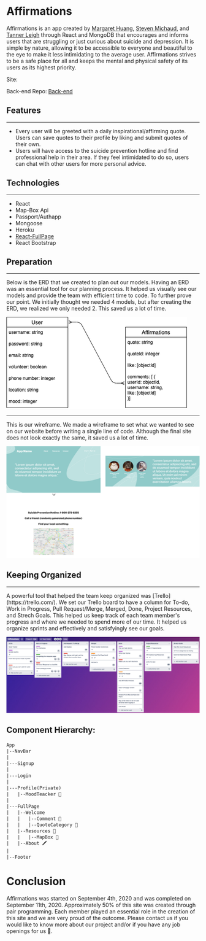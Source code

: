 # Affirmations

Affirmations is an app created by [Margaret Huang](https://github.com/margaret-jihua), [Steven Michaud](https://github.com/Michaudsr), and [Tanner Leigh](https://github.com/thleigh) through React and MongoDB that encourages and informs users that are struggling or just curious about suicide and depression.
It is simple by nature, allowing it to be accessible to everyone and beautiful to the eye to make it less intimidating to the average user. 
Affirmations strives to be a safe place for all and keeps the mental and physical safety of its users as its highest priority.

Site: 

Back-end Repo: [Back-end](https://github.com/thleigh/Affirmations-Backend)

## Features
<hr/>

*  Every user will be greeted with a daily inspirational/affirming quote. Users can save quotes to their profile by liking and submit quotes of their own.
*  Users will have access to the suicide prevention hotline and find professional help in their area. If they feel intimidated to do so, users can chat with other users for more personal advice.

## Technologies
<hr />

* React
* Map-Box Api
* Passport/Authapp
* Mongoose
* Heroku
* [React-FullPage](https://github.com/alvarotrigo/react-fullpage)
* React Bootstrap

## Preparation 
<hr/>
Below is the ERD that we created to plan out our models. Having an ERD was an essential tool for our planning process. It helped us visually see our models and provide the team with efficient time to code. 
To further prove our point. We initially thought we needed 4 models, but after creating the ERD, we realized we only needed 2. This saved us a lot of time.

![ERD](./README-assets/erd.png)

<hr/>
This is our wireframe. We made a wireframe to set what we wanted to see on our website before writing a single line of code. Although the final site does not look exactly the same, it saved us a lot of time. 

![wireframe](./README-assets/wireframe.png)

## Keeping Organized
<hr/>
A powerful tool that helped the team keep organized was [Trello](https://trello.com/).
We set our Trello board to have a column for To-do, Work in Progress, Pull Request/Merge, Merged, Done, Project Resources, and Strech Goals. This helped us keep track of each team member's progress and where we needed to spend
more of our time. It helped us organize sprints and effectively and satisfyingly see our goals.

![trello](./README-assets/trello.png)

## Component Hierarchy:

```
App
|--NavBar
|
|---Signup
|
|---Login
|
|---Profile(Private)
|   |--MoodTeacker 📍
|
|---FullPage
|   |--Welcome
|   |   |--Comment 📍
|   |   |--QuoteCategory 📍
|   |--Resources 📍
|   |   |--MapBox 📍
|   |--About 🖍
|
|--Footer
```

# Conclusion
Affirmations was started on September 4th, 2020 and was completed on September 11th, 2020. Approximately 50% of this site was created through pair programming. Each member played an essential role in the creation of this site and we are very proud of the outcome. Please contact us if you would like to know more about our project and/or if you have any job openings for us 🥰.